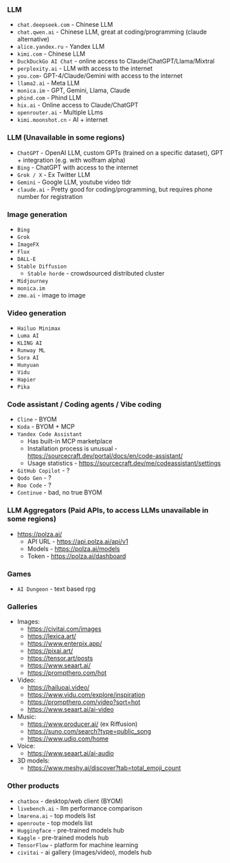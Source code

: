### LLM
* `chat.deepseek.com` - Chinese LLM
* `chat.qwen.ai` - Chinese LLM, great at coding/programming (claude alternative)
* `alice.yandex.ru` - Yandex LLM
* `kimi.com` - Chinese LLM
* `DuckDuckGo AI Chat` - online access to Claude/ChatGPT/Llama/Mixtral
* `perplexity.ai` - LLM with access to the internet
* `you.com`- GPT-4/Claude/Gemini with access to the internet
* `llama2.ai` - Meta LLM
* `monica.im` - GPT, Gemini, Llama, Claude
* `phind.com` - Phind LLM
* `hix.ai` - Online access to Claude/ChatGPT
* `openrouter.ai` - Multiple LLms
* `kimi.moonshot.cn` - AI + internet

### LLM (Unavailable in some regions)
* `ChatGPT` - OpenAI LLM, custom GPTs (trained on a specific dataset), GPT + integration (e.g. with wolfram alpha)
* `Bing` - ChatGPT with access to the internet
* `Grok / X` - Ex Twitter LLM
* `Gemini` - Google LLM, youtube video tldr
* `claude.ai` - Pretty good for coding/programming, but requires phone number for registration

### Image generation
* `Bing`
* `Grok`
* `ImageFX`
* `Flux`
* `DALL-E`
* `Stable Diffusion`
    * `Stable horde` - crowdsourced distributed cluster
* `Midjourney`
* `monica.im`
* `zmo.ai` - image to image

### Video generation
* `Hailuo Minimax`
* `Luma AI`
* `KLING AI`
* `Runway ML`
* `Sora AI`
* `Hunyuan`
* `Vidu`
* `Hapier`
* `Pika`

### Code assistant / Coding agents / Vibe coding
* `Cline` - BYOM
* `Koda` - BYOM + MCP
* `Yandex Code Assistant`
  * Has built-in MCP marketplace
  * Installation process is unusual - https://sourcecraft.dev/portal/docs/en/code-assistant/
  * Usage statistics - https://sourcecraft.dev/me/codeassistant/settings
* `GitHub Copilot` - ?
* `Qodo Gen` - ?
* `Roo Code` - ?
* `Continue` - bad, no true BYOM

### LLM Aggregators (Paid APIs, to access LLMs unavailable in some regions)
* https://polza.ai/
  * API URL - https://api.polza.ai/api/v1
  * Models - https://polza.ai/models
  * Token - https://polza.ai/dashboard

### Games
* `AI Dungeon` - text based rpg

### Galleries
* Images:
  * https://civitai.com/images			
  * https://lexica.art/
  * https://www.enterpix.app/
  * https://pixai.art/
  * https://tensor.art/posts
  * https://www.seaart.ai/
  * https://prompthero.com/hot
* Video:
  * https://hailuoai.video/
  * https://www.vidu.com/explore/inspiration
  * https://prompthero.com/video?sort=hot
  * https://www.seaart.ai/ai-video
* Music:
  * https://www.producer.ai/ (ex Riffusion)
  * https://suno.com/search?type=public_song
  * https://www.udio.com/home
* Voice:
  * https://www.seaart.ai/ai-audio
* 3D models:
  * https://www.meshy.ai/discover?tab=total_emoji_count

### Other products
* `chatbox` - desktop/web client (BYOM)
* `livebench.ai` - llm performance comparison
* `lmarena.ai` - top models list
* `openroute` - top models list
* `Huggingface` - pre-trained models hub
* `Kaggle` - pre-trained models hub
* `TensorFlow` - platform for machine learning 
* `civitai` - ai gallery (images/video), models hub
